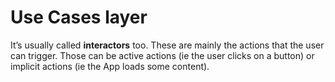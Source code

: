 # Use Cases layer 
  
It’s usually called **interactors** too. These are mainly the actions that the user can trigger. Those can be active actions (ie the user clicks on a button) or implicit actions (ie the App loads some content).
  